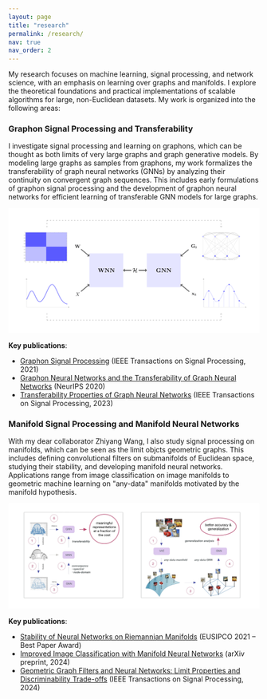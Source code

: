 ```yaml
---
layout: page
title: "research"
permalink: /research/
nav: true
nav_order: 2
---
```

<!-- _pages/research.md -->

My research focuses on machine learning, signal processing, and network science, with an emphasis on learning over graphs and manifolds. I explore the theoretical foundations and practical implementations of scalable algorithms for large, non-Euclidean datasets. My work is organized into the following areas:

### Graphon Signal Processing and Transferability

I investigate signal processing and learning on graphons, which can be thought as both limits of very large graphs and graph generative models. By modeling large graphs as samples from graphons, my work formalizes the transferability of graph neural networks (GNNs) by analyzing their continuity on convergent graph sequences. This includes early formulations of graphon signal processing and the development of graphon neural networks for efficient learning of transferable GNN models for large graphs.

<img src="/assets/img/diagram_gnn.png" alt="GNN transferability pipeline" style="max-width: 100%; height: auto;" />

**Key publications**:
- [Graphon Signal Processing](https://ieeexplore.ieee.org/document/9508876) (IEEE Transactions on Signal Processing, 2021)  
- [Graphon Neural Networks and the Transferability of Graph Neural Networks](https://proceedings.neurips.cc/paper/2020/hash/12bcd658ef0a540cabc36cdf2b1046fd-Abstract.html) (NeurIPS 2020)  
- [Transferability Properties of Graph Neural Networks](https://ieeexplore.ieee.org/document/10041346) (IEEE Transactions on Signal Processing, 2023)

### Manifold Signal Processing and Manifold Neural Networks

With my dear collaborator Zhiyang Wang, I also study signal processing on manifolds, which can be seen as the limit objcts geometric graphs. This includes defining convolutional filters on submanifolds of Euclidean space, studying their stability, and developing manifold neural networks. Applications range from image classification on image manifolds to geometric machine learning on "any-data" manifolds motivated by the manifold hypothesis.

<img src="/assets/img/Diagram_nsf.jpeg" alt="Example of a data manifold for image classification" style="max-width: 100%; height: auto;" />

**Key publications**:
- [Stability of Neural Networks on Riemannian Manifolds](https://ieeexplore.ieee.org/document/9616144) (EUSIPCO 2021 – Best Paper Award)  
- [Improved Image Classification with Manifold Neural Networks](https://arxiv.org/abs/2409.13063) (arXiv preprint, 2024)  
- [Geometric Graph Filters and Neural Networks: Limit Properties and Discriminability Trade-offs](https://ieeexplore.ieee.org/document/10310266) (IEEE Transactions on Signal Processing, 2024)

